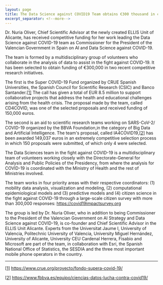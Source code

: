 ```yaml
---
layout: page
title: The Data Science against COVID19 Team obtains €300 thousand in competitive funding from CRUE and FBBVA
excerpt_separator: <!--more-->
---
```


Dr. Nuria Oliver, Chief Scientific Advisor at the newly created ELLIS Unit of Alicante, has received competitive funding for her work leading the Data Science against COVID-19 team as Commissioner for the President of the Valencian Government in Spain on AI and Data Science against COVID-19.<!--more-->

The team  is formed by a multidisciplinary group of volunteers who collaborate in the analysis of  data to assist in the fight against COVID-19.  It has been selected to obtain funding of €300,000 in two recent competitive research initiatives.

The first is the Super COVID-19 Fund organized by CRUE Spanish Universities, the Spanish Council for Scientific Research (CSIC) and Banco Santander.[[1\]](#_ftn1) The call has given a total of EUR 8.5 million to support collaborative projects that address the health and educational challenges arising from the health crisis. The proposal made by the team, called CD4COVID, was one of the selected proposals and received funding of 150,000 euros.

The second is an aid to scientific research teams working on SARS-CoV-2/ COVID-19 organized by the BBVA Foundation,in the category of Big Data and Artificial Intelligence. The team's proposal, called IA4COVID19,[[2\]](#_ftn2) has been awarded 149,037 euros in  an extremely competitive selection process in which 150 proposals were submitted, of which only 4 were selected.

The Data Sciences team in the fight against COVID-19 is a multidisciplinary team of volunteers working closely with the Directorate-General for Analysis and Public Policies of the Presidency, from where the analysis for COVID-19 is coordinated with the Ministry of Health and the rest of Ministries involved.

The team works in four priority areas with their respective coordinators: (1) mobility data analysis, visualization and modeling, (2) computational epidemiological models and (3) predictive models and (4) citizen science in the fight against COVID-19 through a large-scale citizen survey with more than 300,000 responses:  https://covid19impactsurvey.org

The group is led by Dr. Nuria Oliver, who in addition to being Commissioner to the President of the Valencian Government on AI Strategy and Data Science against COVID-19, is co-founder and Chief Scientific Advisor in the ELLIS Unit Alicante. Experts from the Universitat Jaume I, University of Valencia, Politechnic University of Valencia, University Miguel Hernández, University of Alicante, University CEU Cardenal Herrera, Fisabio and Microsoft are part of the team, in collaboration with Esri, the Spanish National Office of Statistics, the SESDIA and the three most important mobile phone operators in the country.



------

[[1\]](#_ftnref1) https://www.crue.org/proyecto/fondo-supera-covid-19/

[[2\]](#_ftnref2) https://www.fbbva.es/equipo/ciencias-datos-lucha-contra-covid19/  